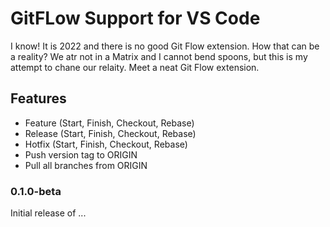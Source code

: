 # GitFLow Support for VS Code

I know! It is 2022 and there is no good Git Flow extension. How that can be a reality? We atr not in a Matrix and I cannot bend spoons, but this is my attempt to chane our relaity. Meet a neat Git Flow extension.

## Features

- Feature (Start, Finish, Checkout, Rebase)
- Release (Start, Finish, Checkout, Rebase)
- Hotfix (Start, Finish, Checkout, Rebase)
- Push version tag to ORIGIN
- Pull all branches from ORIGIN

### 0.1.0-beta

Initial release of ...